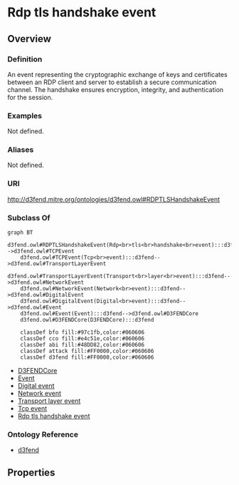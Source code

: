# Rdp tls handshake event

## Overview

### Definition
An event representing the cryptographic exchange of keys and certificates between an RDP client and server to establish a secure communication channel. The handshake ensures encryption, integrity, and authentication for the session.

### Examples
Not defined.

### Aliases
Not defined.

### URI
http://d3fend.mitre.org/ontologies/d3fend.owl#RDPTLSHandshakeEvent

### Subclass Of
```mermaid
graph BT
    d3fend.owl#RDPTLSHandshakeEvent(Rdp<br>tls<br>handshake<br>event):::d3fend-->d3fend.owl#TCPEvent
    d3fend.owl#TCPEvent(Tcp<br>event):::d3fend-->d3fend.owl#TransportLayerEvent
    d3fend.owl#TransportLayerEvent(Transport<br>layer<br>event):::d3fend-->d3fend.owl#NetworkEvent
    d3fend.owl#NetworkEvent(Network<br>event):::d3fend-->d3fend.owl#DigitalEvent
    d3fend.owl#DigitalEvent(Digital<br>event):::d3fend-->d3fend.owl#Event
    d3fend.owl#Event(Event):::d3fend-->d3fend.owl#D3FENDCore
    d3fend.owl#D3FENDCore(D3FENDCore):::d3fend
    
    classDef bfo fill:#97c1fb,color:#060606
    classDef cco fill:#e4c51e,color:#060606
    classDef abi fill:#48DD82,color:#060606
    classDef attack fill:#FF0000,color:#060606
    classDef d3fend fill:#FF0000,color:#060606
```

- [D3FENDCore](/docs/ontology/reference/model/D3FENDCore/D3FENDCore.md)
- [Event](/docs/ontology/reference/model/D3FENDCore/Event/Event.md)
- [Digital event](/docs/ontology/reference/model/D3FENDCore/Event/Digital%20event/Digital%20event.md)
- [Network event](/docs/ontology/reference/model/D3FENDCore/Event/Digital%20event/Network%20event/Network%20event.md)
- [Transport layer event](/docs/ontology/reference/model/D3FENDCore/Event/Digital%20event/Network%20event/Transport%20layer%20event/Transport%20layer%20event.md)
- [Tcp event](/docs/ontology/reference/model/D3FENDCore/Event/Digital%20event/Network%20event/Transport%20layer%20event/Tcp%20event/Tcp%20event.md)
- [Rdp tls handshake event](/docs/ontology/reference/model/D3FENDCore/Event/Digital%20event/Network%20event/Transport%20layer%20event/Tcp%20event/Rdp%20tls%20handshake%20event/Rdp%20tls%20handshake%20event.md)


### Ontology Reference
- [d3fend](http://d3fend.mitre.org/ontologies/d3fend.owl#)

## Properties
